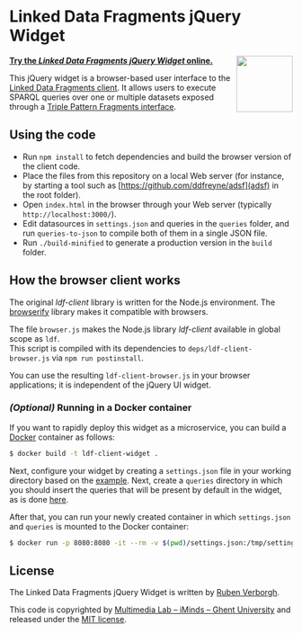 # Linked Data Fragments jQuery Widget

**[Try the _Linked Data Fragments jQuery Widget_ online.](http://client.linkeddatafragments.org/)**
[<img src="http://linkeddatafragments.org/images/logo.svg" width="100" align="right" alt="" />](http://linkeddatafragments.org/)

This jQuery widget is a browser-based user interface to the [Linked Data Fragments client](https://github.com/LinkedDataFragments/Client).
It allows users to execute SPARQL queries over one or multiple datasets exposed through a [Triple Pattern Fragments interface](http://www.hydra-cg.com/spec/latest/triple-pattern-fragments/).

## Using the code
- Run `npm install` to fetch dependencies and build the browser version of the client code.
- Place the files from this repository on a local Web server
  (for instance, by starting a tool such as [https://github.com/ddfreyne/adsf](adsf) in the root folder).
- Open `index.html` in the browser through your Web server (typically `http://localhost:3000/`).
- Edit datasources in `settings.json` and queries in the `queries` folder, and run `queries-to-json` to compile both of them in a single JSON file.
- Run `./build-minified` to generate a production version in the `build` folder.

## How the browser client works
The original _ldf-client_ library is written for the Node.js environment. The [browserify](http://browserify.org/) library makes it compatible with browsers.

The file `browser.js` makes the Node.js library _ldf-client_ available in global scope as `ldf`.
<br>
This script is compiled with its dependencies to `deps/ldf-client-browser.js` via `npm run postinstall`.

You can use the resulting `ldf-client-browser.js` in your browser applications; it is independent of the jQuery UI widget.

### _(Optional)_ Running in a Docker container

If you want to rapidly deploy this widget as a microservice, you can build a [Docker](https://www.docker.com/) container as follows:

```bash
$ docker build -t ldf-client-widget .
```

Next, configure your widget by creating a `settings.json` file in your working directory based on the [example](https://github.com/LinkedDataFragments/jQuery-Widget.js/blob/master/settings.json).
Next, create a `queries` directory in which you should insert the queries that will be present by default in the widget, as is done [here](https://github.com/LinkedDataFragments/jQuery-Widget.js/tree/master/queries).

After that, you can run your newly created container in which `settings.json` and `queries` is mounted to the Docker container:
```bash
$ docker run -p 8080:8080 -it --rm -v $(pwd)/settings.json:/tmp/settings.json -v $(pwd)/queries:/tmp/queries ldf-client-widget
```

## License
The Linked Data Fragments jQuery Widget is written by [Ruben Verborgh](http://ruben.verborgh.org/).

This code is copyrighted by [Multimedia Lab – iMinds – Ghent University](http://mmlab.be/)
and released under the [MIT license](http://opensource.org/licenses/MIT).
